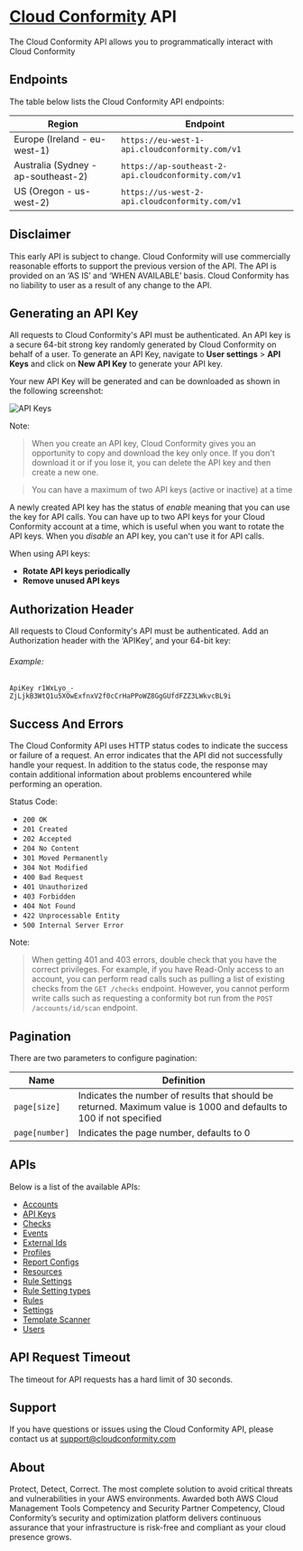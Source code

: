 # [Cloud Conformity](https://www.cloudconformity.com/?utm_source=github) API

The Cloud Conformity API allows you to programmatically interact with Cloud Conformity

## Endpoints

The table below lists the Cloud Conformity API endpoints:


| Region  | Endpoint |
| ------------- | ------------- |
| Europe (Ireland - eu-west-1)  | `https://eu-west-1-api.cloudconformity.com/v1` |
| Australia (Sydney - ap-southeast-2)  | `https://ap-southeast-2-api.cloudconformity.com/v1`  |
| US (Oregon - us-west-2)  |  `https://us-west-2-api.cloudconformity.com/v1` |


## Disclaimer
This early API is subject to change. Cloud Conformity will use commercially reasonable efforts to support the previous version of the API. 
The API is provided on an ‘AS IS’ and ‘WHEN AVAILABLE’ basis.  Cloud Conformity has no liability to user as a result of any change to the API. 

## Generating an API Key
All requests to Cloud Conformity's API must be authenticated.  An API key is a secure 64-bit strong key randomly generated by Cloud Conformity on behalf of a user.
To generate an API Key, navigate to __User settings__ >  __API Keys__ and click on __New API Key__ to generate your API key. 

Your new API Key will be generated and can be downloaded as shown in the following screenshot:

![API Keys](images/APIKeys.png)

Note: 
> When you create an API key, Cloud Conformity gives you an opportunity to copy and download the key only once. If you don't download it or if you lose it, you can delete the API key and then create a new one.

> You can have a maximum of two API keys (active or inactive) at a time

A newly created API key has the status of _enable_ meaning that you can use the key for API calls. You can have up to two API keys for your Cloud Conformity account at a time, which is useful when you want to rotate the API keys. When you _disable_ an API key, you can't use it for API calls.

When using API keys:

- __Rotate API keys periodically__
- __Remove unused API keys__

## Authorization Header
All requests to Cloud Conformity's API must be authenticated. 
Add an Authorization header with the ‘APIKey’, and your 64-bit key:

###### Example:
`ApiKey r1WxLyo_-ZjLjkB3WtQ1u5XOwExfnxV2f0cCrHaPPoWZ8GgGUfdFZZ3LWkvcBL9i`


## Success And Errors
The Cloud Conformity API uses HTTP status codes to indicate the success or failure of a request. An error indicates that the API did not successfully handle your request. In addition to the status code, the response may contain additional information about problems encountered while performing an operation.

Status Code: 

* `200 OK`
* `201 Created`
* `202 Accepted`
* `204 No Content`
* `301 Moved Permanently`
* `304 Not Modified`
* `400 Bad Request`
* `401 Unauthorized`
* `403 Forbidden`
* `404 Not Found`
* `422 Unprocessable Entity`
* `500 Internal Server Error`

Note: 
> When getting 401 and 403 errors, double check that you have the correct privileges. For example, if you have Read-Only access to an account, you can perform read calls such as pulling a list of existing checks from the `GET /checks` endpoint. However, you cannot perform write calls such as requesting a conformity bot run from the `POST /accounts/id/scan` endpoint.

## Pagination 
There are two parameters to configure pagination: 


| Name  | Definition |
| ------------- | ------------- |
| `page[size]`  | Indicates the number of results that should be returned. Maximum value is 1000 and defaults to 100 if not specified |
| `page[number]`  | Indicates the page number, defaults to 0  |


## APIs
Below is a list of the available APIs: 

- [Accounts](./Accounts.md)
- [API Keys](./APIKeys.md)
- [Checks](./Checks.md)
- [Events](./Events.md)
- [External Ids](./ExternalId.md)
- [Profiles](./Profiles.md)
- [Report Configs](./ReportConfigs.md)
- [Resources](./Resources.md)
- [Rule Settings](./Accounts.md#get-rule-settings)
- [Rule Setting types](./RuleSettings.md#extra-setting-types)
- [Rules](./Rules.md)
- [Settings](./Settings.md)
- [Template Scanner](./TemplateScanner.md)
- [Users](./Users.md)

## API Request Timeout
The timeout for API requests has a hard limit of 30 seconds.

## Support

If you have questions or issues using the Cloud Conformity API, please contact us at support@cloudconformity.com

## About

Protect, Detect, Correct. The most complete solution to avoid critical threats and vulnerabilities in your AWS environments. Awarded both AWS Cloud Management Tools Competency and Security Partner Competency, Cloud Conformity’s security and optimization platform delivers continuous assurance that your infrastructure is risk-free and compliant as your cloud presence grows.
